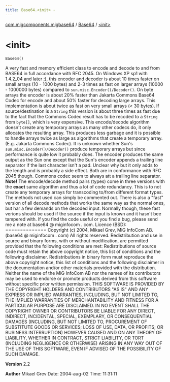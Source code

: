 ```yaml
---
title: Base64.<init> - 
---
```


[com.migcomponents.migbase64](../index.html) / [Base64](index.html) / [&lt;init&gt;](./-init-.html)

# &lt;init&gt;

`Base64()`

A very fast and memory efficient class to encode and decode to and from BASE64 in full accordance with RFC 2045. On Windows XP sp1 with 1.4.2_04 and later ;), this encoder and decoder is about 10 times faster on small arrays (10 - 1000 bytes) and 2-3 times as fast on larger arrays (10000 - 1000000 bytes) compared to `sun.misc.Encoder()/Decoder()`. On byte arrays the encoder is about 20% faster than Jakarta Commons Base64 Codec for encode and about 50% faster for decoding large arrays. This implementation is about twice as fast on very small arrays (&lt; 30 bytes). If source/destination is a `String` this version is about three times as fast due to the fact that the Commons Codec result has to be recoded to a `String` from `byte[]`, which is very expensive. This encode/decode algorithm doesn't create any temporary arrays as many other codecs do, it only allocates the resulting array. This produces less garbage and it is possible to handle arrays twice as large as algorithms that create a temporary array. (E.g. Jakarta Commons Codec). It is unknown whether Sun's `sun.misc.Encoder()/Decoder()` produce temporary arrays but since performance is quite low it probably does. The encoder produces the same output as the Sun one except that the Sun's encoder appends a trailing line separator if the last character isn't a pad. Unclear why but it only adds to the length and is probably a side effect. Both are in conformance with RFC 2045 though. Commons codec seem to always att a trailing line separator. **Note!** The encode/decode method pairs (types) come in three versions with the **exact** same algorithm and thus a lot of code redundancy. This is to not create any temporary arrays for transcoding to/from different format types. The methods not used can simply be commented out. There is also a "fast" version of all decode methods that works the same way as the normal ones, but har a few demands on the decoded input. Normally though, these fast verions should be used if the source if the input is known and it hasn't bee tampered with. If you find the code useful or you find a bug, please send me a note at base64 @ miginfocom . com. Licence (BSD): ============== Copyright (c) 2004, Mikael Grev, MiG InfoCom AB. (base64 @ miginfocom . com) All rights reserved. Redistribution and use in source and binary forms, with or without modification, are permitted provided that the following conditions are met: Redistributions of source code must retain the above copyright notice, this list of conditions and the following disclaimer. Redistributions in binary form must reproduce the above copyright notice, this list of conditions and the following disclaimer in the documentation and/or other materials provided with the distribution. Neither the name of the MiG InfoCom AB nor the names of its contributors may be used to endorse or promote products derived from this software without specific prior written permission. THIS SOFTWARE IS PROVIDED BY THE COPYRIGHT HOLDERS AND CONTRIBUTORS "AS IS" AND ANY EXPRESS OR IMPLIED WARRANTIES, INCLUDING, BUT NOT LIMITED TO, THE IMPLIED WARRANTIES OF MERCHANTABILITY AND FITNESS FOR A PARTICULAR PURPOSE ARE DISCLAIMED. IN NO EVENT SHALL THE COPYRIGHT OWNER OR CONTRIBUTORS BE LIABLE FOR ANY DIRECT, INDIRECT, INCIDENTAL, SPECIAL, EXEMPLARY, OR CONSEQUENTIAL DAMAGES (INCLUDING, BUT NOT LIMITED TO, PROCUREMENT OF SUBSTITUTE GOODS OR SERVICES; LOSS OF USE, DATA, OR PROFITS; OR BUSINESS INTERRUPTION) HOWEVER CAUSED AND ON ANY THEORY OF LIABILITY, WHETHER IN CONTRACT, STRICT LIABILITY, OR TORT (INCLUDING NEGLIGENCE OR OTHERWISE) ARISING IN ANY WAY OUT OF THE USE OF THIS SOFTWARE, EVEN IF ADVISED OF THE POSSIBILITY OF SUCH DAMAGE.

**Version**
2.2

**Author**
Mikael Grev Date: 2004-aug-02 Time: 11:31:11

